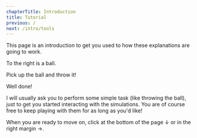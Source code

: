 ```yaml
---
chapterTitle: Introduction
title: Tutorial
previous: /
next: /intro/tools
---
```


<div id="chapter">

This page is an introduction to get you used to how these explanations are going to work.

<div class="page flex">

<script>
    var introSim = createSimulation({
        initialize: function(simulation) {
			var p = simulation.parameters;
			p.friction = 0.1;
			p.gravityAcceleration = 1;
			p.dragStrength = 2;
            //p.isOnlyHardSpheres = true;
            //p.coefficientOfRestitution = 0.95;

			var particle = new Particle();
			v2.set(particle.position, 0, particle.radius - simulation.boxBounds.height / 2);
			addParticle(simulation, particle);

			setToolbarAvailableTools(simulation.toolbar, ["move"]);
        },
    });
</script>

<div class="stepLog twoColumn">
To the right is a ball.

Pick up the ball and throw it!

<script>
	cue(function() {
		var energy = getTotalEnergy(introSim);
		return (energy > 1);
	});
	endStep();
</script>

Well done!

I will usually ask you to perform some simple task (like throwing the ball), just to get you started interacting with the simulations. You are of course free to keep playing with them for as long as you'd like!

When you are ready to move on, click at the bottom of the page &darr; or in the right margin &rarr;.

</div>

<div class="twoColumn">
<script>
	insertHere(introSim.div);
</script>
</div>
</div>
</div>
